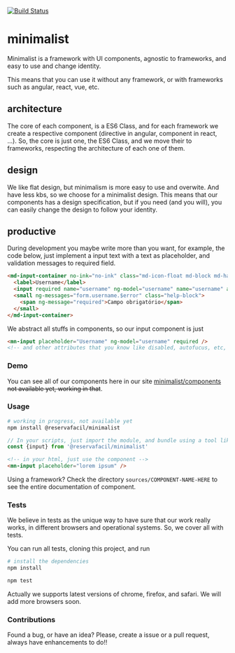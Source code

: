 [![Build Status](https://travis-ci.org/minimalist-components/webcomponents.svg?branch=master)](https://travis-ci.org/minimalist-components/webcomponents)
<!-- [![Coverage Status](https://coveralls.io/repos/github/minimalist-components/webcomponents/badge.svg?branch=master)](https://coveralls.io/github/minimalist-components/webcomponents?branch=master) -->

# minimalist

Minimalist is a framework with UI components, agnostic to frameworks, and easy to use and change identity.

This means that you can use it without any framework, or with frameworks such as angular, react, vue, etc.


## architecture

The core of each component, is a ES6 Class, and for each framework we create a respective component (directive in angular, component in react, ...). So, the core is just one, the ES6 Class, and we move their to frameworks, respecting the architecture of each one of them.

## design

We like flat design, but minimalism is more easy to use and overwite. And have less kbs, so we choose for a minimalist design. This means that our components has a design specification, but if you need (and you will), you can easily change the design to follow your identity.

## productive

During development you maybe write more than you want, for example, the code below, just implement a input text with a text as placeholder, and validation messages to required field.

```html
<md-input-container no-ink="no-ink" class="md-icon-float md-block md-has-icon">
  <label>Username</label>
  <input required name="username" ng-model="username" name="username" autocomplete="off"/>
  <small ng-messages="form.username.$error" class="help-block">
    <span ng-message="required">Campo obrigatório</span>
  </small>
</md-input-container>
```

We abstract all stuffs in components, so our input component is just

```html
<mn-input placeholder="Username" ng-model="username" required />
<!-- and other attributes that you know like disabled, autofucus, etc, is supported, we dont reinvent the wheel -->
```

### Demo

You can see all of our components here in our site [minimalist/components](http://reservafacil.github.io/minimalist) ~~not available yet, working in that~~.

### Usage

```sh
# working in progress, not available yet
npm install @reservafacil/minimalist
```

```js
// In your scripts, just import the module, and bundle using a tool like webpack, or browserify
const {input} from '@reservafacil/minimalist'
```

```html
<!-- in your html, just use the component -->
<mn-input placeholder="lorem ipsum" />
```

Using a framework? Check the directory `sources/COMPONENT-NAME-HERE` to see the entire documentation of component.


### Tests

We believe in tests as the unique way to have sure that our work really works, in different browsers and operational systems. So, we cover all with tests.

You can run all tests, cloning this project, and run

```sh
# install the dependencies
npm install
```

```sh
npm test
```

Actually we supports latest versions of chrome, firefox, and safari. We will add more browsers soon.


### Contributions

Found a bug, or have an idea? Please, create a issue or a pull request, always have enhancements to do!!
